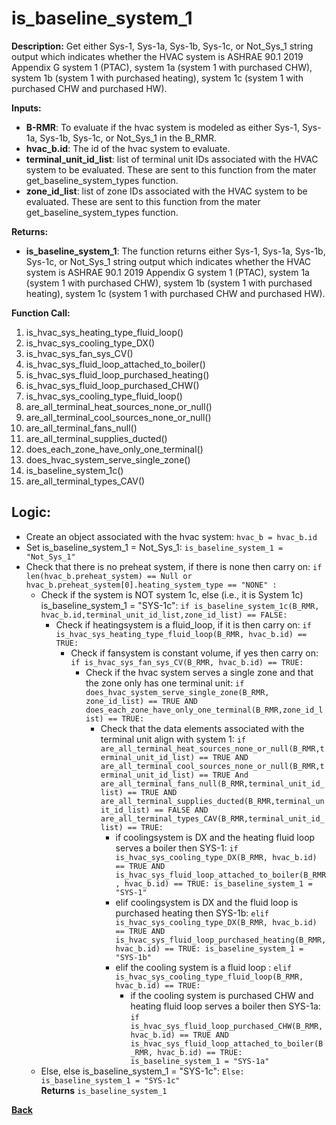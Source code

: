 # is_baseline_system_1  

**Description:** Get either Sys-1, Sys-1a, Sys-1b, Sys-1c, or Not_Sys_1 string output which indicates whether the HVAC system is ASHRAE 90.1 2019 Appendix G system 1 (PTAC), system 1a (system 1 with purchased CHW), system 1b (system 1 with purchased heating), system 1c (system 1 with purchased CHW and purchased HW).  

**Inputs:**  
- **B-RMR**: To evaluate if the hvac system is modeled as either Sys-1, Sys-1a, Sys-1b, Sys-1c, or Not_Sys_1 in the B_RMR.   
- **hvac_b.id**: The id of the hvac system to evaluate.  
- **terminal_unit_id_list**: list of terminal unit IDs associated with the HVAC system to be evaluated. These are sent to this function from the mater get_baseline_system_types function.
- **zone_id_list**: list of zone IDs associated with the HVAC system to be evaluated. These are sent to this function from the mater get_baseline_system_types function.

**Returns:**  
- **is_baseline_system_1**: The function returns either Sys-1, Sys-1a, Sys-1b, Sys-1c, or Not_Sys_1 string output which indicates whether the HVAC system is ASHRAE 90.1 2019 Appendix G system 1 (PTAC), system 1a (system 1 with purchased CHW), system 1b (system 1 with purchased heating), system 1c (system 1 with purchased CHW and purchased HW).  
 
**Function Call:** 
1. is_hvac_sys_heating_type_fluid_loop()
2. is_hvac_sys_cooling_type_DX()
3. is_hvac_sys_fan_sys_CV()  
4. is_hvac_sys_fluid_loop_attached_to_boiler()
5. is_hvac_sys_fluid_loop_purchased_heating()
6. is_hvac_sys_fluid_loop_purchased_CHW()
7. is_hvac_sys_cooling_type_fluid_loop()
8. are_all_terminal_heat_sources_none_or_null()  
9. are_all_terminal_cool_sources_none_or_null() 
10. are_all_terminal_fans_null()  
11. are_all_terminal_supplies_ducted()  
12. does_each_zone_have_only_one_terminal()    
13. does_hvac_system_serve_single_zone()  
14. is_baseline_system_1c()
15. are_all_terminal_types_CAV() 
 
## Logic:    
- Create an object associated with the hvac system: `hvac_b = hvac_b.id`  
- Set is_baseline_system_1 = Not_Sys_1: `is_baseline_system_1 = "Not_Sys_1"`    
- Check that there is no preheat system, if there is none then carry on: `if len(hvac_b.preheat_system) == Null or hvac_b.preheat_system[0].heating_system_type == "NONE" :`    
    - Check if the system is NOT system 1c, else (i.e., it is System 1c) is_baseline_system_1 = "SYS-1c": `if is_baseline_system_1c(B_RMR, hvac_b.id,terminal_unit_id_list,zone_id_list) == FALSE:`           
        - Check if heatingsystem is a fluid_loop, if it is then carry on: `if is_hvac_sys_heating_type_fluid_loop(B_RMR, hvac_b.id) == TRUE:`     
            - Check if fansystem is constant volume, if yes then carry on: `if is_hvac_sys_fan_sys_CV(B_RMR, hvac_b.id) == TRUE:`  
                - Check if the hvac system serves a single zone and that the zone only has one terminal unit: `if does_hvac_system_serve_single_zone(B_RMR, zone_id_list) == TRUE AND does_each_zone_have_only_one_terminal(B_RMR,zone_id_list) == TRUE:`     
                    - Check that the data elements associated with the terminal unit align with system 1: `if are_all_terminal_heat_sources_none_or_null(B_RMR,terminal_unit_id_list) == TRUE AND are_all_terminal_cool_sources_none_or_null(B_RMR,terminal_unit_id_list) == TRUE And are_all_terminal_fans_null(B_RMR,terminal_unit_id_list) == TRUE AND are_all_terminal_supplies_ducted(B_RMR,terminal_unit_id_list) == FALSE AND are_all_terminal_types_CAV(B_RMR,terminal_unit_id_list) == TRUE:`        
                        - if coolingsystem is DX and the heating fluid loop serves a boiler then SYS-1: `if is_hvac_sys_cooling_type_DX(B_RMR, hvac_b.id) == TRUE AND is_hvac_sys_fluid_loop_attached_to_boiler(B_RMR, hvac_b.id) == TRUE: is_baseline_system_1 = "SYS-1"`
                        - elif coolingsystem is DX and the fluid loop is purchased heating then SYS-1b: `elif is_hvac_sys_cooling_type_DX(B_RMR, hvac_b.id) == TRUE AND is_hvac_sys_fluid_loop_purchased_heating(B_RMR, hvac_b.id) == TRUE: is_baseline_system_1 = "SYS-1b"`
                        - elif the cooling system is a fluid loop : `elif is_hvac_sys_cooling_type_fluid_loop(B_RMR, hvac_b.id) == TRUE:`   
                            - if the cooling system is purchased CHW and heating fluid loop serves a boiler then SYS-1a: `if is_hvac_sys_fluid_loop_purchased_CHW(B_RMR, hvac_b.id) == TRUE AND is_hvac_sys_fluid_loop_attached_to_boiler(B_RMR, hvac_b.id) == TRUE: is_baseline_system_1 = "SYS-1a"`
    - Else, else is_baseline_system_1 = "SYS-1c": `Else: is_baseline_system_1 = "SYS-1c"`  
**Returns** `is_baseline_system_1`  



**[Back](../_toc.md)**